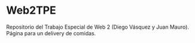 # Web2TPE
Repositorio del Trabajo Especial de Web 2 (Diego Vásquez y Juan Mauro).
Página para un delivery de comidas.
